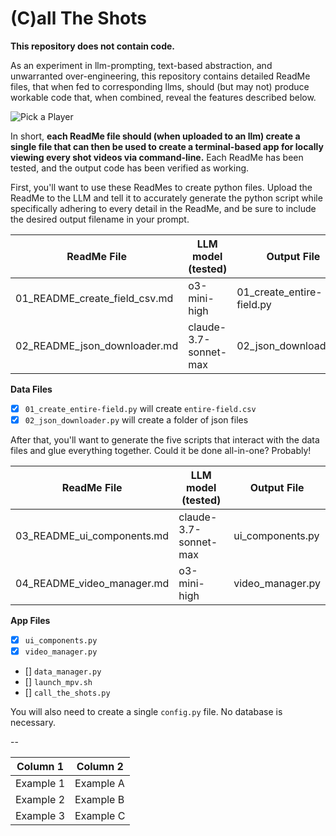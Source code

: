 # (C)all The Shots 

**This repository does not contain code.** 

As an experiment in llm-prompting, text-based abstraction, and unwarranted over-engineering, this repository contains detailed ReadMe files, that when fed to corresponding llms, should (but may not) produce workable code that, when combined, reveal the features described below.  

![Pick a Player](./images/20250415_012319.gif)  

In short, **each ReadMe file should (when uploaded to an llm) create a single file that can then be used to create a terminal-based app for locally viewing every shot videos via command-line.** Each ReadMe has been tested, and the output code has been verified as working.

First, you'll want to use these ReadMes to create python files. Upload the ReadMe to the LLM and tell it to accurately generate the python script while specifically adhering to every detail in the ReadMe, and be sure to include the desired output filename in your prompt.

| ReadMe File | LLM model (tested) | Output File |
|------------------------------|----------------------|---------------|
| 01_README_create_field_csv.md | o3-mini-high | 01_create_entire-field.py |  
| 02_README_json_downloader.md | claude-3.7-sonnet-max | 02_json_downloader.py |  

**Data Files**  
- [x] `01_create_entire-field.py` will create `entire-field.csv`  
- [x] `02_json_downloader.py` will create a folder of json files 

After that, you'll want to generate the five scripts that interact with the data files and glue everything together. Could it be done all-in-one? Probably!

| ReadMe File | LLM model (tested) | Output File |
|------------------------------|----------------------|---------------|
| 03_README_ui_components.md | claude-3.7-sonnet-max | ui_components.py |
| 04_README_video_manager.md | o3-mini-high | video_manager.py |

**App Files**  
- [x] `ui_components.py`   
- [x] `video_manager.py`  
- [] `data_manager.py`  
- [] `launch_mpv.sh`  
- [] `call_the_shots.py`  

You will also need to create a single `config.py` file. No database is necessary.




--

| Column 1  | Column 2  |
|-----------|-----------|
| Example 1 | Example A |
| Example 2 | Example B |
| Example 3 | Example C |

